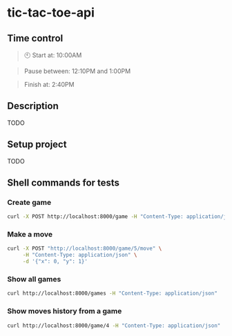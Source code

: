 # tic-tac-toe-api

## Time control

> :clock10: Start at: 10:00AM

> Pause between: 12:10PM and 1:00PM

> Finish at: 2:40PM

## Description

TODO

## Setup project

TODO

## Shell commands for tests

### Create game

```sh
curl -X POST http://localhost:8000/game -H "Content-Type: application/json" -d '{}'
```

### Make a move

```sh
curl -X POST "http://localhost:8000/game/5/move" \
     -H "Content-Type: application/json" \
     -d '{"x": 0, "y": 1}'
```

### Show all games

```sh
curl http://localhost:8000/games -H "Content-Type: application/json"
```

### Show moves history from a game

```sh
curl http://localhost:8000/game/4 -H "Content-Type: application/json"
```
